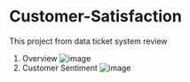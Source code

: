 # Customer-Satisfaction
This project from data ticket system review
1. Overview
![image](https://github.com/user-attachments/assets/73202ca6-46ea-4547-b02b-c5a4e39651a9)
2. Customer Sentiment
![image](https://github.com/user-attachments/assets/765b47e1-2a1b-47d0-a3cb-fc4375408932)  
